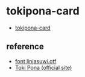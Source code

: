 # tokipona-card

- [tokipona-card](https://code4fukui.github.io/tokipona-card/)

## reference

- [font linjasuwi.otf](https://linjasuwi.ap5.dev/)
- [Toki Pona (official site)](https://tokipona.org/)
